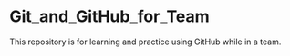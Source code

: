 # Git_and_GitHub_for_Team
This repository is for learning and practice using GitHub while in a team. 
